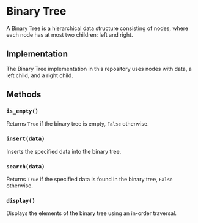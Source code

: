# Binary Tree

A Binary Tree is a hierarchical data structure consisting of nodes, where each node has at most two children: left and right.

## Implementation

The Binary Tree implementation in this repository uses nodes with data, a left child, and a right child.

## Methods

### `is_empty()`

Returns `True` if the binary tree is empty, `False` otherwise.

### `insert(data)`

Inserts the specified data into the binary tree.

### `search(data)`

Returns `True` if the specified data is found in the binary tree, `False` otherwise.

### `display()`

Displays the elements of the binary tree using an in-order traversal.
